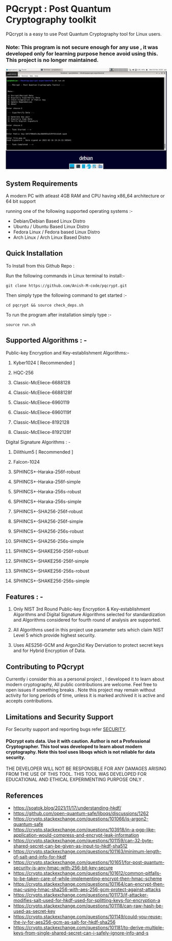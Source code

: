 
# PQcrypt : Post Quantum Cryptography toolkit

PQcrypt is a easy to use Post Quantum Cryptography tool for Linux users.

### Note: This program is not secure enough for any use , it was developed only for learning purpose hence avoid using this. This project is no longer maintained.

<img src="https://github.com/Anish-M-code/pqcrypt/raw/main/pqcrypt.png">

System Requirements
--------------------

A modern PC with atleast 4GB RAM and CPU having x86_64 architecture or 64 bit support

running one of the following supported operating systems :-

* Debian/Debian Based Linux Distro 
* Ubuntu / Ubuntu Based Linux Distro
* Fedora Linux / Fedora based Linux Distro 
* Arch Linux / Arch Linux Based Distro

Quick Installation
------------------

To Install from this Github Repo :

Run the following commands in Linux terminal to install:-

```
git clone https://github.com/Anish-M-code/pqcrypt.git
```
Then simply type the following command to get started :- 

```
cd pqcrypt && source check_deps.sh
```
To run the program after installation simply type :-

```
source run.sh
```

Supported Algorithms : -
--------------------

Public-key Encryption and Key-establishment Algorithms:-

1) Kyber1024 [ Recommended ]

2) HQC-256

3) Classic-McEliece-6688128

4) Classic-McEliece-6688128f

5) Classic-McEliece-6960119

6) Classic-McEliece-6960119f

7) Classic-McEliece-8192128

8) Classic-McEliece-8192128f

Digital Signature Algorithms : -

1) Dilithium5 [ Recommended ]

2) Falcon-1024

3) SPHINCS+-Haraka-256f-robust

4) SPHINCS+-Haraka-256f-simple

5) SPHINCS+-Haraka-256s-robust

6) SPHINCS+-Haraka-256s-simple

7) SPHINCS+-SHA256-256f-robust

8) SPHINCS+-SHA256-256f-simple

9) SPHINCS+-SHA256-256s-robust

10) SPHINCS+-SHA256-256s-simple

11) SPHINCS+-SHAKE256-256f-robust

12) SPHINCS+-SHAKE256-256f-simple

13) SPHINCS+-SHAKE256-256s-robust

14) SPHINCS+-SHAKE256-256s-simple

Features : -
--------

1) Only NIST 3rd Round Public-key Encryption & Key-establishment Algorithms and Digital Signature Algorithms selected for standardization and Algorithms considered for fourth round of analysis are supported.

2) All Algorithms used in this project use parameter sets which claim NIST Level 5 which provide highest security.

2) Uses AES256-GCM and Argon2id Key Derviation to protect secret keys and for Hybrid Encryption of Data.

Contributing to PQcrypt
---------------------

Currently i consider this as a personal project , I developed it to learn about modern cryptography, All public contributions are welcome. Feel free to open issues if something breaks . Note this project may remain without activity for long periods of time, unless it is marked archived it is active and accepts contributions.

Limitations and Security Support
---------------------------------

For Security support and reporting bugs refer [ SECURITY](/SECURITY.md).

#### PQcrypt eats data. Use it with caution. Author is not a Professional Cryptographer. This tool was developed to learn about modern cryptography. Note this tool uses liboqs which is not reliable for data security.

THE DEVELOPER WILL NOT BE RESPONSIBLE FOR ANY DAMAGES ARISING FROM THE USE OF THIS TOOL. 
THIS TOOL WAS DEVELOPED FOR EDUCATIONAL AND ETHICAL EXPERIMENTING PURPOSE ONLY .

References
----------

* https://soatok.blog/2021/11/17/understanding-hkdf/
* https://github.com/open-quantum-safe/liboqs/discussions/1262
* https://crypto.stackexchange.com/questions/101066/is-argon2-quantum-safe
* https://crypto.stackexchange.com/questions/103918/in-a-pgp-like-application-would-compress-and-encrypt-leak-information
* https://crypto.stackexchange.com/questions/101159/can-32-byte-shared-secret-can-be-given-as-input-to-hkdf-sha512
* https://crypto.stackexchange.com/questions/101163/minimum-length-of-salt-and-info-for-hkdf
* https://crypto.stackexchange.com/questions/101651/for-post-quantum-security-is-any-hmac-with-256-bit-key-secure
* https://crypto.stackexchange.com/questions/101612/common-pitfalls-to-be-taken-care-of-while-implementing-encrypt-then-hmac-scheme
* https://crypto.stackexchange.com/questions/101164/can-encrypt-then-mac-using-hmac-sha256-with-aes-256-gcm-protect-against-attacks
* https://crypto.stackexchange.com/questions/101173/if-attacker-modifies-salt-used-for-hkdf-used-for-splitting-keys-for-encryption-a
* https://crypto.stackexchange.com/questions/101118/can-raw-hash-be-used-as-secret-key
* https://crypto.stackexchange.com/questions/101149/could-you-reuse-the-iv-for-aes256-gcm-as-salt-for-hkdf-sha256
* https://crypto.stackexchange.com/questions/101181/to-derive-multiple-keys-from-single-shared-secret-can-i-safely-ignore-info-and-s



